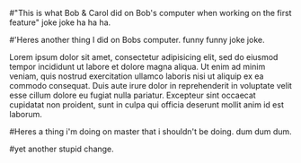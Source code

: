 #"This is what Bob & Carol did on Bob's computer when working on the first feature" joke joke ha ha ha.


#'Heres another thing I did on Bobs computer. funny funny joke joke.

Lorem ipsum dolor sit amet, consectetur adipisicing elit, sed do eiusmod tempor incididunt ut labore et dolore magna aliqua. Ut enim ad minim veniam, quis nostrud exercitation ullamco laboris nisi ut aliquip ex ea commodo consequat. Duis aute irure dolor in reprehenderit in voluptate velit esse cillum dolore eu fugiat nulla pariatur. Excepteur sint occaecat cupidatat non proident, sunt in culpa qui officia deserunt mollit anim id est laborum.

#Heres a thing i'm doing on master that i shouldn't be doing. dum dum dum.

#yet another stupid change.
